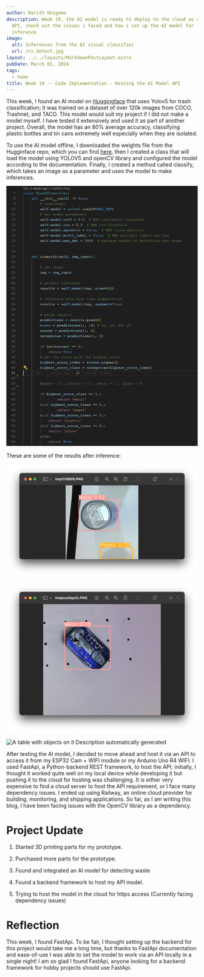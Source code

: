 ```yaml
---
author: Harith Onigemo
description: Week 19, the AI model is ready to deploy to the cloud as an
  API, check out the issues i faced and how i set up the AI model for
  inference
image:
  alt: Inferences from the AI visual classifier
  url: /cv_detect.jpg
layout: ../../layouts/MarkdownPostLayout.astro
pubDate: March 01, 2024
tags:
  - home
title: Week 19 -- Code Implementation - Hosting the AI Model API
---
```


This week, I found an AI model on
[Huggingface](https://huggingface.co/turhancan97/yolov5-detect-trash-classification)
that uses Yolov5 for trash classification; it was trained on a dataset
of over 120k images from COCO, Trashnet, and TACO. This model would suit
my project if I did not make a model myself. I have tested it
extensively and used it as part of another project. Overall, the model
has an 80% average accuracy, classifying plastic bottles and tin cans
extremely well especially when they are isolated.

To use the AI model offline, I downloaded the weights file from the
Hugginface repo, which you can find
[here](https://huggingface.co/turhancan97/yolov5-detect-trash-classification),
then I created a class that will load the model using YOLOV5 and openCV
library and configured the model according to the documentation.
Finally, I created a method called classify, which takes an image as a
parameter and uses the model to make inferences.

![](../../../public/week19/media/image1.png)

These are some of the results after inference:

![](../../../public/week19/media/image2.png)

![](../../../public/week19/media/image3.png)

![A table with objects on it Description automatically
generated](../../../public/week19/media/image4.png)

After testing the AI model, I decided to move ahead and host it via an
API to access it from my ESP32 Cam + WIFI module or my Arduino Uno R4
WIFI. I used FastApi, a Python-backend REST framework, to host the API;
initially, I thought it worked quite well on my local device while
developing it but pushing it to the cloud for hosting was challenging.
It is either very expensive to find a cloud server to host the API
requirement, or I face many dependency issues. I ended up using Railway,
an online cloud provider for building, monitoring, and shipping
applications. So far, as I am writing this blog, I have been facing
issues with the OpenCV library as a dependency.

# Project Update

1.  Started 3D printing parts for my prototype.

2.  Purchased more parts for the prototype.

3.  Found and integrated an AI model for detecting waste

4.  Found a backend framework to host my API model.

5.  Trying to host the model in the cloud for https access (Currently
    facing dependency issues)

# Reflection

This week, I found FastApi. To be fair, I thought setting up the backend
for this project would take me a long time, but thanks to FastApi
documentation and ease-of-use I was able to set the model to work via an
API locally in a single night! I am so glad I found FastApi, anyone
looking for a backend framework for hobby projects should use FastApi.
